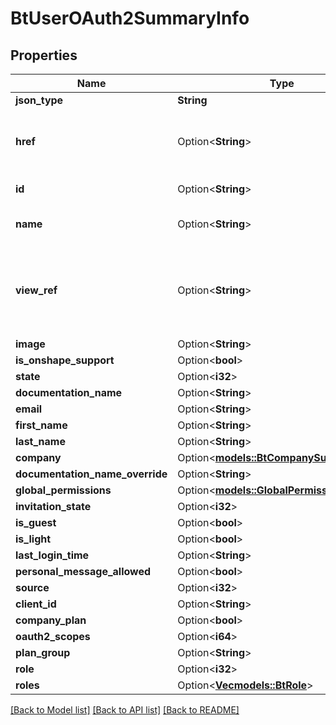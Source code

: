 # BtUserOAuth2SummaryInfo

## Properties

Name | Type | Description | Notes
------------ | ------------- | ------------- | -------------
**json_type** | **String** |  | 
**href** | Option<**String**> | URI to fetch complete information of the resource. | [optional]
**id** | Option<**String**> | Id of the resource. | [optional]
**name** | Option<**String**> | Name of the resource. | [optional]
**view_ref** | Option<**String**> | URI to visualize the resource in a webclient if applicable. | [optional]
**image** | Option<**String**> |  | [optional]
**is_onshape_support** | Option<**bool**> |  | [optional]
**state** | Option<**i32**> |  | [optional]
**documentation_name** | Option<**String**> |  | [optional]
**email** | Option<**String**> |  | [optional]
**first_name** | Option<**String**> |  | [optional]
**last_name** | Option<**String**> |  | [optional]
**company** | Option<[**models::BtCompanySummaryInfo**](BTCompanySummaryInfo.md)> |  | [optional]
**documentation_name_override** | Option<**String**> |  | [optional]
**global_permissions** | Option<[**models::GlobalPermissionInfo**](GlobalPermissionInfo.md)> |  | [optional]
**invitation_state** | Option<**i32**> |  | [optional]
**is_guest** | Option<**bool**> |  | [optional]
**is_light** | Option<**bool**> |  | [optional]
**last_login_time** | Option<**String**> |  | [optional]
**personal_message_allowed** | Option<**bool**> |  | [optional]
**source** | Option<**i32**> |  | [optional]
**client_id** | Option<**String**> |  | [optional]
**company_plan** | Option<**bool**> |  | [optional]
**oauth2_scopes** | Option<**i64**> |  | [optional]
**plan_group** | Option<**String**> |  | [optional]
**role** | Option<**i32**> |  | [optional]
**roles** | Option<[**Vec<models::BtRole>**](BTRole.md)> |  | [optional]

[[Back to Model list]](../README.md#documentation-for-models) [[Back to API list]](../README.md#documentation-for-api-endpoints) [[Back to README]](../README.md)


